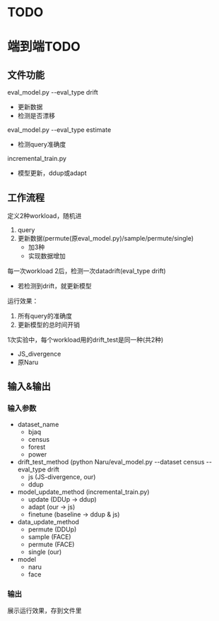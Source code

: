 # TODO

# 端到端TODO
## 文件功能
eval_model.py --eval_type drift
- 更新数据
- 检测是否漂移

eval_model.py --eval_type estimate
- 检测query准确度

incremental_train.py
- 模型更新，ddup或adapt

## 工作流程
定义2种workload，随机进
1. query
2. 更新数据(permute(原eval_model.py)/sample/permute/single)
   - 加3种
   - 实现数据增加 

每一次workload 2后，检测一次datadrift(eval_type drift)
- 若检测到drift，就更新模型

运行效果：
1. 所有query的准确度
2. 更新模型的总时间开销

1次实验中，每个workload用的drift_test是同一种(共2种)
- JS_divergence
- 原Naru

## 输入&输出
### 输入参数
- dataset_name
  - bjaq
  - census
  - forest
  - power
- drift_test_method (python Naru/eval_model.py --dataset census --eval_type drift
  - js (JS-divergence, our)
  - ddup
- model_update_method (incremental_train.py)
  - update (DDUp -> ddup)
  - adapt (our -> js)
  - finetune (baseline -> ddup & js)
- data_update_method
  - permute (DDUp)
  - sample (FACE)
  - permute (FACE)
  - single (our)
- model
  - naru
  - face

### 输出
展示运行效果，存到文件里
